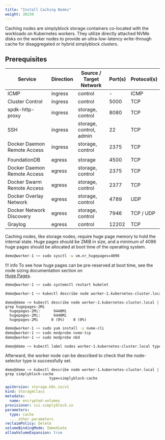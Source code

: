 ```yaml
---
title: "Install Caching Nodes"
weight: 30150
---
```


Caching nodes are simplyblock storage containers co-located with the workloads on Kubernetes workers. They
utilize directly attached NVMe disks on the worker nodes to provide an ultra-low-latency write-through cache for
disaggregated or hybrid simplyblock clusters.

## Prerequisites

| Service                     | Direction | Source / Target Network | Port(s) | Protocol(s) |
|-----------------------------|-----------|-------------------------|---------|-------------|
| ICMP                        | ingress   | control                 | -       | ICMP        |
| Cluster Control             | ingress   | control                 | 5000    | TCP         |
| spdk-http-proxy             | ingress   | storage, control        | 8080    | TCP         |
| SSH                         | ingress   | storage, control, admin | 22      | TCP         |
| Docker Daemon Remote Access | ingress   | storage, control        | 2375    | TCP         |
|                             |           |                         |         |             |
| FoundationDB                | egress    | storage                 | 4500    | TCP         |
| Docker Daemon Remote Access | egress    | storage, control        | 2375    | TCP         |
| Docker Swarm Remote Access  | egress    | storage, control        | 2377    | TCP         |
| Docker Overlay Network      | egress    | storage, control        | 4789    | UDP         |
| Docker Network Discovery    | egress    | storage, control        | 7946    | TCP / UDP   |
| Graylog                     | egress    | control                 | 12202   | TCP         |

Caching nodes, like storage nodes, require huge page memory to hold the internal state. Huge pages should be 2MiB in
size, and a minimum of 4096 huge pages should be allocated at boot time of the operating system.

```bash
demo@worker-1 ~> sudo sysctl -w vm.nr_hugepages=4096
```

!!! info
To see how huge pages can be pre-reserved at boot time, see the node sizing documentation section on  
[Huge Pages](../deployment-planning/node-sizing.md#memory-requirements).

```bash
demo@worker-1 ~> sudo systemctl restart kubelet
```

```bash
demo@worker-1 ~> kubectl describe node worker-1.kubernetes-cluster.local | grep hugepages-2Mi
```

```plain
demo@demo ~> kubectl describe node worker-1.kubernetes-cluster.local | grep hugepages-2Mi
  hugepages-2Mi:      9440Mi
  hugepages-2Mi:      9440Mi
  hugepages-2Mi      0 (0%)    0 (0%)
```

```bash
demo@worker-1 ~> sudo yum install -y nvme-cli
demo@worker-1 ~> sudo modprobe nvme-tcp
demo@worker-1 ~> sudo modprobe nbd
```

```bash
demo@demo ~> kubectl label nodes worker-1.kubernetes-cluster.local type=simplyblock-cache
```

Afterward, the worker node can be described to check that the node-selector type is successfully set.

```plain title="Example output of a successfully configured worker node"
demo@demo ~> kubectl describe node worker-1.kubernetes-cluster.local | grep simplyblock-cache
                    type=simplyblock-cache
```

```yaml title="Example Caching Node-enabled StorageClass"
apiVersion: storage.k8s.io/v1
kind: StorageClass
metadata:
  name: encrypted-volumes
provisioner: csi.simplyblock.io
parameters:
  type: cache
  ... other parameters
reclaimPolicy: Delete
volumeBindingMode: Immediate
allowVolumeExpansion: true
```

